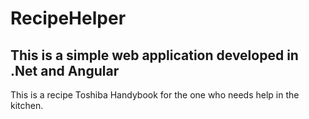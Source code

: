 # RecipeHelper

## This is a simple web application developed in .Net and Angular

This is a recipe Toshiba Handybook for the one who needs help in the kitchen.